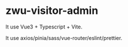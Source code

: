 # zwu-visitor-admin

It use  Vue3 + Typescript + Vite.

It use axios/pinia/sass/vue-router/eslint/prettier.